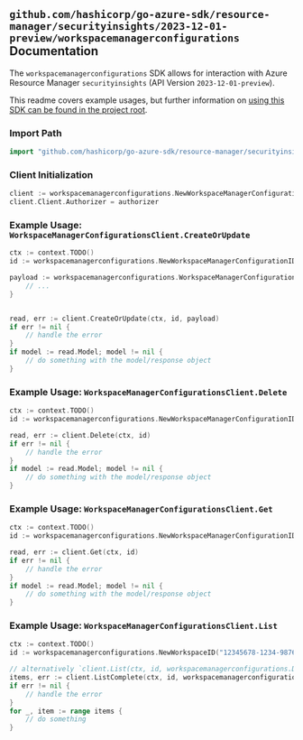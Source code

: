 
## `github.com/hashicorp/go-azure-sdk/resource-manager/securityinsights/2023-12-01-preview/workspacemanagerconfigurations` Documentation

The `workspacemanagerconfigurations` SDK allows for interaction with Azure Resource Manager `securityinsights` (API Version `2023-12-01-preview`).

This readme covers example usages, but further information on [using this SDK can be found in the project root](https://github.com/hashicorp/go-azure-sdk/tree/main/docs).

### Import Path

```go
import "github.com/hashicorp/go-azure-sdk/resource-manager/securityinsights/2023-12-01-preview/workspacemanagerconfigurations"
```


### Client Initialization

```go
client := workspacemanagerconfigurations.NewWorkspaceManagerConfigurationsClientWithBaseURI("https://management.azure.com")
client.Client.Authorizer = authorizer
```


### Example Usage: `WorkspaceManagerConfigurationsClient.CreateOrUpdate`

```go
ctx := context.TODO()
id := workspacemanagerconfigurations.NewWorkspaceManagerConfigurationID("12345678-1234-9876-4563-123456789012", "example-resource-group", "workspaceName", "workspaceManagerConfigurationName")

payload := workspacemanagerconfigurations.WorkspaceManagerConfiguration{
	// ...
}


read, err := client.CreateOrUpdate(ctx, id, payload)
if err != nil {
	// handle the error
}
if model := read.Model; model != nil {
	// do something with the model/response object
}
```


### Example Usage: `WorkspaceManagerConfigurationsClient.Delete`

```go
ctx := context.TODO()
id := workspacemanagerconfigurations.NewWorkspaceManagerConfigurationID("12345678-1234-9876-4563-123456789012", "example-resource-group", "workspaceName", "workspaceManagerConfigurationName")

read, err := client.Delete(ctx, id)
if err != nil {
	// handle the error
}
if model := read.Model; model != nil {
	// do something with the model/response object
}
```


### Example Usage: `WorkspaceManagerConfigurationsClient.Get`

```go
ctx := context.TODO()
id := workspacemanagerconfigurations.NewWorkspaceManagerConfigurationID("12345678-1234-9876-4563-123456789012", "example-resource-group", "workspaceName", "workspaceManagerConfigurationName")

read, err := client.Get(ctx, id)
if err != nil {
	// handle the error
}
if model := read.Model; model != nil {
	// do something with the model/response object
}
```


### Example Usage: `WorkspaceManagerConfigurationsClient.List`

```go
ctx := context.TODO()
id := workspacemanagerconfigurations.NewWorkspaceID("12345678-1234-9876-4563-123456789012", "example-resource-group", "workspaceName")

// alternatively `client.List(ctx, id, workspacemanagerconfigurations.DefaultListOperationOptions())` can be used to do batched pagination
items, err := client.ListComplete(ctx, id, workspacemanagerconfigurations.DefaultListOperationOptions())
if err != nil {
	// handle the error
}
for _, item := range items {
	// do something
}
```
